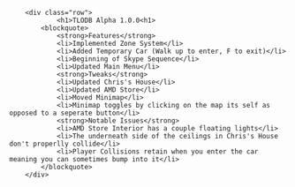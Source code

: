 <!--1.0.0-->
        <div class="row">
                <h1>TLODB Alpha 1.0.0<h1>
            <blockquote>
                <strong>Features</strong>
                <li>Implemented Zone System</li>
                <li>Added Temporary Car (Walk up to enter, F to exit)</li>
                <li>Beginning of Skype Sequence</li>
                <li>Updated Main Menu</li>
                <strong>Tweaks</strong>
                <li>Updated Chris's House</li>
                <li>Updated AMD Store</li>
                <li>Moved Minimap</li>
                <li>Minimap toggles by clicking on the map its self as opposed to a seperate button</li>
                <strong>Notable Issues</strong>
                <li>AMD Store Interior has a couple floating lights</li>
                <li>The underneath side of the ceilings in Chris's House don't properlly collide</li>
                <li>Player Collisions retain when you enter the car meaning you can sometimes bump into it</li>
            </blockquote>
        </div>
<!--RELEASE BREAK--><br><br>